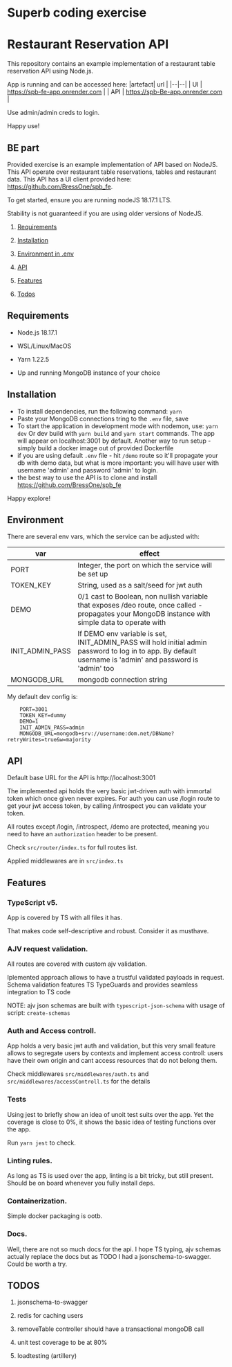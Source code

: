 # Superb coding exercise

# Restaurant Reservation API

This repository contains an example implementation of a restaurant table reservation API using Node.js.

App is running and can be accessed here:
|artefact| url |
|--|--|
| UI | https://spb-fe-app.onrender.com |
| API | https://spb-Be-app.onrender.com |

Use admin/admin creds to login.

Happy use!

## BE part

Provided exercise is an example implementation of API based on NodeJS. This API operate over restaurant table reservations, tables and restaurant data. This API has a UI client provided here: https://github.com/BressOne/spb_fe.

To get started, ensure you are running nodeJS 18.17.1 LTS.

Stability is not guaranteed if you are using older versions of NodeJS.

1. [Requirements](#requirements)

2. [Installation](#installation)

3. [Environment in .env](#environment)

4. [API](#api)

5. [Features](#features)

6. [Todos](#todos)

## Requirements

- Node.js 18.17.1

- WSL/Linux/MacOS

- Yarn 1.22.5

- Up and running MongoDB instance of your choice

## Installation

- To install dependencies, run the following command: `yarn`
- Paste your MongoDB connections tring to the `.env` file, save
- To start the application in development mode with nodemon, use: `yarn dev` Or dev build with `yarn build` and `yarn start` commands. The app will appear on localhost:3001 by default. Another way to run setup - simply build a docker image out of provided Dockerfile
- if you are using default `.env` file - hit `/demo` route so it'll propagate your db with demo data, but what is more important: you will have user with username 'admin' and password 'admin' to login.
- the best way to use the API is to clone and install https://github.com/BressOne/spb_fe

Happy explore!

## Environment

There are several env vars, which the service can be adjusted with:

| var             | effect                                                                                                                                                     |
| --------------- | ---------------------------------------------------------------------------------------------------------------------------------------------------------- |
| PORT            | Integer, the port on which the service will be set up                                                                                                      |
| TOKEN_KEY       | String, used as a salt/seed for jwt auth                                                                                                                   |
| DEMO            | 0/1 cast to Boolean, non nullish variable that exposes /deo route, once called - propagates your MongoDB instance with simple data to operate with         |
| INIT_ADMIN_PASS | If DEMO env variable is set, INIT_ADMIN_PASS will hold initial admin password to log in to app. By default username is 'admin' and password is 'admin' too |
| MONGODB_URL     | mongodb connection string                                                                                                                                  |

My default dev config is:

        PORT=3001
        TOKEN_KEY=dummy
        DEMO=1
        INIT_ADMIN_PASS=admin
        MONGODB_URL=mongodb+srv://username:dom.net/DBName?retryWrites=true&w=majority

## API

Default base URL for the API is http://localhost:3001

The implemented api holds the very basic jwt-driven auth with immortal token which once given never expires. For auth you can use /login route to get your jwt access token, by calling /introspect you can validate your token.

All routes except /login, /introspect, /demo are protected, meaning you need to have an `authorization` header to be present.

Check `src/router/index.ts` for full routes list.

Applied middlewares are in `src/index.ts`

## Features

### TypeScript v5.

App is covered by TS with all files it has.

That makes code self-descriptive and robust. Consider it as musthave.

### AJV request validation.

All routes are covered with custom ajv validation.

Iplemented approach allows to have a trustful validated payloads in request. Schema validation features TS TypeGuards and provides seamless integration to TS code

NOTE: ajv json schemas are built with `typescript-json-schema` with usage of script: `create-schemas`

### Auth and Access controll.

App holds a very basic jwt auth and validation, but this very small feature allows to segregate users by contexts and implement access controll: users have their own origin and cant access resources that do not belong them.

Check middlewares `src/middlewares/auth.ts` and `src/middlewares/accessControll.ts` for the details

### Tests

Using jest to briefly show an idea of unoit test suits over the app. Yet the coverage is close to 0%, it shows the basic idea of testing functions over the app.

Run `yarn jest` to check.

### Linting rules.

As long as TS is used over the app, linting is a bit tricky, but still present. Should be on board whenever you fully install deps.

### Containerization.

Simple docker packaging is ootb.

### Docs.

Well, there are not so much docs for the api. I hope TS typing, ajv schemas actually replace the docs but as TODO I had a jsonschema-to-swagger. Could be worth a try.

## TODOS

1. jsonschema-to-swagger

2. redis for caching users

3. removeTable controller should have a transactional mongoDB call

4. unit test coverage to be at 80%

5. loadtesting (artillery)
